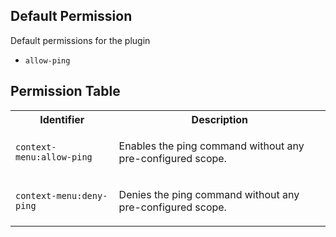 ## Default Permission

Default permissions for the plugin

- `allow-ping`

## Permission Table

<table>
<tr>
<th>Identifier</th>
<th>Description</th>
</tr>


<tr>
<td>

`context-menu:allow-ping`

</td>
<td>

Enables the ping command without any pre-configured scope.

</td>
</tr>

<tr>
<td>

`context-menu:deny-ping`

</td>
<td>

Denies the ping command without any pre-configured scope.

</td>
</tr>
</table>

